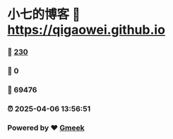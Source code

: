 # 小七的博客 :link: https://qigaowei.github.io 
### :page_facing_up: [230](https://qigaowei.github.io/tag.html) 
### :speech_balloon: 0 
### :hibiscus: 69476 
### :alarm_clock: 2025-04-06 13:56:51 
### Powered by :heart: [Gmeek](https://github.com/Meekdai/Gmeek)
